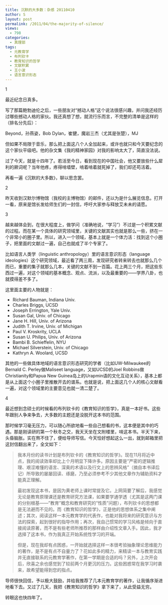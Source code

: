 ```yaml
---
title: 沉默的大多数：杂感 20110410
author: S
layout: post
permalink: /2011/04/the-majority-of-silence/
views:
  - 798
categories:
  - 真理部
tags:
  - 元教育学
  - 布列钦卡
  - 教育知识的哲学
  - 文献积累
  - 王小波
  - 语言意识形态
---
```

1

最近纪念日真多。

写了那篇鲍勃迪伦之后，一些朋友对“撼动人格”这个说法很感兴趣，并问我还经历过哪些撼动人格的家伙。我还真想了想，就流行乐而言，不完整的清单是这样的（排名分先后）：

Beyond，孙燕姿，Bob Dylan，崔健，魔岩三杰（尤其是张楚），MJ

但如果不局限于音乐，那么把上面这八个人全加起来，或许也就只和今天要纪念的这个家伙平级吧。他的杂文集《我的精神家园》对我的影响太大了，简直没法说。

过了今天，就是十四年了。若活至今日，看到现在的中国社会，他又要放些什么犀利的厥词呢？当年他疼，疼得啃墙壁，啃着啃着就死掉了，我们却还苟活着。

再看一遍《沉默的大多数》，聊以思念罢。

2

昨天收到汉默尔博物馆（我校的主博物馆）的邮件，还以为是什么展览信息。打开一看，原来是馆长发给师生们的一封信，呼吁大家参与释放艾未未的请愿。

3

越来越体会到，在很大程度上，做学问（准确地说，“学习”）不过是一个积累文献的过程。而在某一个具体的研究领域里，关键的文献其实也就是那么一些，挤在一个非常小的圈子里。所以，进入一个领域，基本上就是一个体力活：找到这个小圈子，把里面的文献过一遍，自己也就成了半个专家了。

比如语言人类学（linguistic anthropology）里的语言意识形态（language ideologies）这个研究领域，最近看了两三周，发现研究者转来转去也就那么几个而已，重要的集子就那么几本，关键的文献不到一百篇。花上两三个月，把这些东西过一遍，对这个领域的基本概念、观点、流派，以及最重要的——学界八卦，也就摸得差不多了。

这里面主要的人物就是：

*   Richard Bauman, Indiana Univ.
*   Charles Briggs, UCSD
*   Joseph Errington, Yale Univ.
*   Susan Gal, Univ. of Chicago
*   Jane H. Hill, Univ. of Arizona
*   Judith T. Irvine, Univ. of Michigan
*   Paul V. Kroskrity, UCLA
*   Susan U. Philips, Univ. of Arizona
*   Bambi B. Schieffelin, NYU
*   Michael Silverstein, Univ. of Chicago
*   Kathryn A. Woolard, UCSD

其他的一些做具体地域的语言意识形态研究的学者（比如UW-Milwaukee的Bernald C. Perley做Maliseet language，又如UCSD的Joel Robbins做Christianity和Papua New Guinea岛上的Urapmin语的文化互动关系），基本上都是从上面这个小圈子里推散开去的谱系。也就是说，把上面这几个人的核心文献看一遍，对这个领域里的主要意见也就一清二楚了。

4

最近想到念硕士的时候看的布列钦卡的《教育知识的哲学》，真是一本好书。这些年跟别人争来争去，大多数的主题还是没脱开这本书的范围。

那时候学习毫无压力，可以随心所欲地看一些自己想看的书，这本便是其中的巧遇。那是刚读研的第一个秋冬之交，我天天坐在文附楼里，啃这本书。半天下来，头昏脑胀。实在熬不住了，便给导师写信。今天恰好想起这么一出，就到邮箱里把这封信翻出来了，全文如下：

> 我本月份的读书计划是布列钦卡的《教育知识的哲学》。现在11月将近中点，我的阅读效率却比上个月明显下降许多。原因主要是&#8221;严密的逻辑推理、艰涩难懂的语言、深奥的术语以及行文上的思辨风格&#8221;（摘自本书译后记）所导致的屡屡回读、琢磨，乃至必须参考不少其他文章作为辅助资料才能真正理解。
> 
> 最初发现这本书，是因为黄老师上课时常提及它。上网简要了解后，我感觉无论是教育原理课还是教育研究方法课，如果要学通学透（尤其是这两门课的分别根基——&#8221;教育&#8221;概念和教育研究的&#8221;性质&#8221;问题），布列钦卡的思想都是无法避而不见的。而《教育知识的哲学》，正是他的思想体系之集中阐述；其次，阅读这样一本元教育学的代表作，也能对我将来的研究意识与方法的探索，起到很好的指导作用；再次，我自己惯常的学习风格是倾向于直接阅读原著，而不是有些老师所推荐的那样由介绍性文章入手。因此，我才选择了这本书，作为我真正开始系统性学习的开端。
> 
> 但是，现在我却有点困惑，一开始就选择这样一本很考验抽象理论思维能力的著作，是不是有点不自量力了？花如此多的精力，来精读一本与教育实践并无直接联系的元教育学著作，在第一学期是合适的吗？另外，上次开会后，欣喜之余也感觉到了较前两个月更沉的压力。这些困惑常在我学习时袭来，故希望能得到您的指点。

导师很快回信，予以极大鼓励，并给我推荐了几本元教育学的著作，让我循序渐进地看下去。又过了几天，我把《教育知识的哲学》拿下来了，从此受益无穷。

转眼这也快四年了。